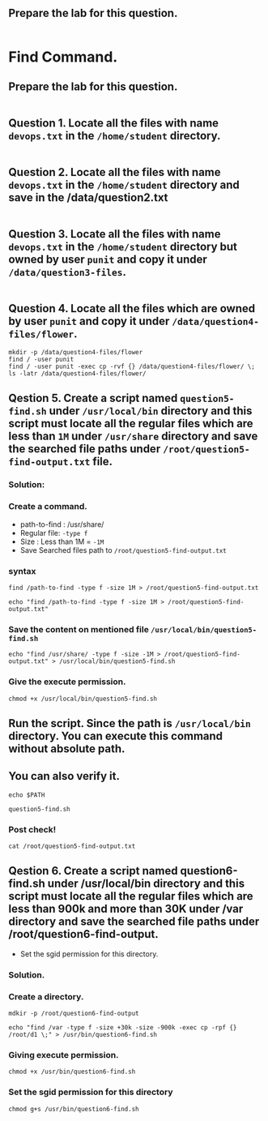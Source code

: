 ## Prepare the lab for this question.
```

```
# Find Command.


## Prepare the lab for this question.
```

```
## Question 1. Locate all the files with name `devops.txt` in the `/home/student` directory.
```

```

## Question 2. Locate all the files with name `devops.txt` in the `/home/student` directory and save in the /data/question2.txt
```

```

## Question 3. Locate all the files with name `devops.txt` in the `/home/student` directory but owned by user `punit` and copy it under `/data/question3-files`.
```

```

## Question 4. Locate all the files which are owned by user `punit` and copy it under `/data/question4-files/flower`.
```
mkdir -p /data/question4-files/flower 
find / -user punit 
find / -user punit -exec cp -rvf {} /data/question4-files/flower/ \;
ls -latr /data/question4-files/flower/

```

## Qestion 5. Create a script named `question5-find.sh` under `/usr/local/bin` directory and this script must locate all the regular files which are less than `1M` under `/usr/share` directory and save the searched file paths under `/root/question5-find-output.txt` file.

### Solution:
### Create a command.

- path-to-find : /usr/share/
- Regular file: `-type f`
- Size : Less than 1M = `-1M`
- Save Searched files path to `/root/question5-find-output.txt`

### syntax
```
find /path-to-find -type f -size 1M > /root/question5-find-output.txt
```

```
echo "find /path-to-find -type f -size 1M > /root/question5-find-output.txt"
```
### Save the content on mentioned file `/usr/local/bin/question5-find.sh`
```
echo "find /usr/share/ -type f -size -1M > /root/question5-find-output.txt" > /usr/local/bin/question5-find.sh
```
### Give the execute permission.
```
chmod +x /usr/local/bin/question5-find.sh
```
## Run the script. Since the path is `/usr/local/bin` directory. You can execute this command without absolute path. 
## You can also verify it.
```
echo $PATH
```
```
question5-find.sh
```
### Post check!
```
cat /root/question5-find-output.txt
```




## Qestion 6. Create a script named question6-find.sh under /usr/local/bin directory and this script must locate all the regular files which are less than 900k and more than 30K under /var directory and save the searched file paths under /root/question6-find-output.
- Set the sgid permission for this directory.

### Solution.

### Create a directory.
```
mdkir -p /root/question6-find-output
```

```
echo "find /var -type f -size +30k -size -900k -exec cp -rpf {} /root/d1 \;" > /usr/bin/question6-find.sh
```

### Giving execute permission.
```
chmod +x /usr/bin/question6-find.sh
```

### Set the sgid permission for this directory
```
chmod g+s /usr/bin/question6-find.sh
```



